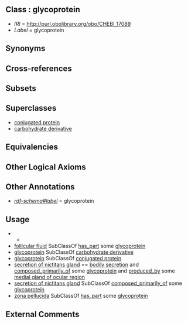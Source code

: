 
## Class : glycoprotein

 * *IRI* = http://purl.obolibrary.org/obo/CHEBI_17089
 * *Label* = glycoprotein

## Synonyms


## Cross-references


## Subsets


## Superclasses

 * [conjugated protein](../../CHEBI/37/CHEBI_33837.md)
 * [carbohydrate derivative](../../CHEBI/99/CHEBI_63299.md)

## Equivalencies


## Other Logical Axioms


## Other Annotations

 * *[rdf-schema#label](../../el/rdf-schema#label.md)* = glycoprotein

## Usage

 * -
 * [follicular fluid](../../UBERON/38/UBERON_0000038.md) SubClassOf [has_part](../../BFO/51/BFO_0000051.md) some [glycoprotein](../../CHEBI/89/CHEBI_17089.md)
 * [glycoprotein](../../CHEBI/89/CHEBI_17089.md) SubClassOf [carbohydrate derivative](../../CHEBI/99/CHEBI_63299.md)
 * [glycoprotein](../../CHEBI/89/CHEBI_17089.md) SubClassOf [conjugated protein](../../CHEBI/37/CHEBI_33837.md)
 * [secretion of nictitans gland](../../UBERON/86/UBERON_0022286.md) == [bodily secretion](../../UBERON/56/UBERON_0000456.md) and [composed_primarily_of](../../RO/73/RO_0002473.md) some [glycoprotein](../../CHEBI/89/CHEBI_17089.md) and [produced_by](../../RO/01/RO_0003001.md) some [medial gland of ocular region](../../UBERON/53/UBERON_0015153.md)
 * [secretion of nictitans gland](../../UBERON/86/UBERON_0022286.md) SubClassOf [composed_primarily_of](../../RO/73/RO_0002473.md) some [glycoprotein](../../CHEBI/89/CHEBI_17089.md)
 * [zona pellucida](../../UBERON/86/UBERON_0000086.md) SubClassOf [has_part](../../BFO/51/BFO_0000051.md) some [glycoprotein](../../CHEBI/89/CHEBI_17089.md)

## External Comments

